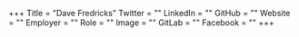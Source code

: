 +++
Title = "Dave Fredricks"
Twitter = ""
LinkedIn = ""
GitHub = ""
Website = ""
Employer = ""
Role = ""
Image = ""
GitLab = ""
Facebook = ""
+++
